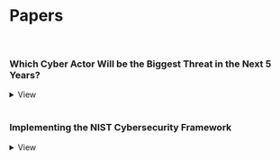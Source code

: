# Papers

<br>

### Which Cyber Actor Will be the Biggest Threat in the Next 5 Years?
<details>
  <summary>View</summary>

<div markdown="1">
	{% pdf "https://jmrweb.github.io/assets/documents/Biggest_Cyber_Threat_Actor.pdf" width=100% height=1350px %}
</div>

</details>

<br>

### Implementing the NIST Cybersecurity Framework
<details>
  <summary>View</summary>

<div markdown="1">
	{% pdf "https://jmrweb.github.io/assets/documents/Implementing_the_NIST_Framework.pdf" width=100% height=1350px %}
</div>

</details>
